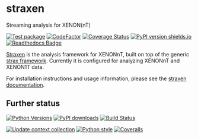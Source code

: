 # straxen
Streaming analysis for XENON(nT)

[![Test package](https://github.com/XENONnT/straxen/actions/workflows/pytest.yml/badge.svg?branch=master)](https://github.com/XENONnT/straxen/actions/workflows/pytest.yml)
[![CodeFactor](https://www.codefactor.io/repository/github/xenonnt/straxen/badge)](https://www.codefactor.io/repository/github/xenonnt/straxen)
[![Coverage Status](https://coveralls.io/repos/github/XENONnT/straxen/badge.svg)](https://coveralls.io/github/XENONnT/straxen)
[![PyPI version shields.io](https://img.shields.io/pypi/v/straxen.svg)](https://pypi.python.org/pypi/straxen/)
[![Readthedocs Badge](https://readthedocs.org/projects/straxen/badge/?version=latest)](https://straxen.readthedocs.io/en/latest/?badge=latest)

[Straxen](https://straxen.readthedocs.io) is the analysis framework for XENONnT, built on top of the generic [strax framework](https://github.com/AxFoundation/strax). Currently it is configured for analyzing XENONnT and XENON1T data.

For installation instructions and usage information, please see the [straxen documentation](https://straxen.readthedocs.io/en/latest/setup.html).


## Further status
[![Python Versions](https://img.shields.io/pypi/pyversions/straxen.svg)](https://pypi.python.org/pypi/straxen)
[![PyPI downloads](https://img.shields.io/pypi/dm/straxen.svg)](https://pypistats.org/packages/straxen)
[![Build Status](https://travis-ci.org/XENONnT/straxen.svg?branch=master)](https://travis-ci.org/XENONnT/straxen)

[![Update context collection](https://github.com/XENONnT/straxen/workflows/Update%20context%20collection/badge.svg)](https://github.com/XENONnT/straxen/actions/workflows/contexts.yml)
[![Python style](https://github.com/XENONnT/straxen/actions/workflows/code_style.yml/badge.svg)](https://github.com/XENONnT/straxen/actions/workflows/code_style.yml)
[![Coveralls](https://github.com/XENONnT/straxen/actions/workflows/coveralls.yml/badge.svg?branch=master)](https://github.com/XENONnT/straxen/actions/workflows/coveralls.yml)
